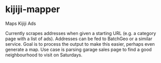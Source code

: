 # kijiji-mapper

Maps Kijiji Ads

Currently scrapes addresses when given a starting URL (e.g. a category page with a list of ads). Addresses can be fed to BatchGeo or a similar service. Goal is to process the output to make this easier, perhaps even generate a map. Use case is parsing garage sales page to find a good neighbourhood to visit on Saturdays.
